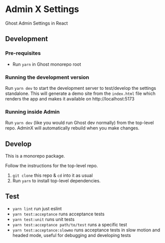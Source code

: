 # Admin X Settings

Ghost Admin Settings in React

## Development

### Pre-requisites

- Run `yarn` in Ghost monorepo root

### Running the development version

Run `yarn dev` to start the development server to test/develop the settings standalone. This will generate a demo site from the `index.html` file which renders the app and makes it available on http://localhost:5173

### Running inside Admin

Run `yarn dev` (like you would run Ghost dev normally) from the top-level repo. AdminX will automatically rebuild when you make changes.

## Develop

This is a monorepo package.

Follow the instructions for the top-level repo.
1. `git clone` this repo & `cd` into it as usual
2. Run `yarn` to install top-level dependencies.



## Test

- `yarn lint` run just eslint
- `yarn test:acceptance` runs acceptance tests
- `yarn test:unit` runs unit tests
- `yarn test:acceptance path/to/test` runs a specific test
- `yarn test:acceptance:slowmo` runs acceptance tests in slow motion and headed mode, useful for debugging and developing tests
